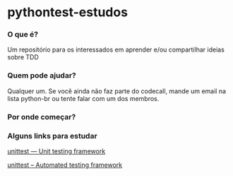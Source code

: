 pythontest-estudos
==================

### O que é?
Um repositório para os interessados em aprender e/ou compartilhar ideias sobre TDD


### Quem pode ajudar?
Qualquer um. Se você ainda não faz parte do codecall, mande um email na lista python-br ou tente falar com um dos membros.

### Por onde começar?
<adicione uma ideia>

### Alguns links para estudar

[unittest — Unit testing framework][0]

[unittest – Automated testing framework][1]


[0]: https://docs.python.org/2/library/unittest.html
[1]: http://pymotw.com/2/unittest/